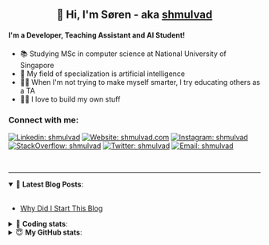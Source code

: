 <h2 align="center">
	👋 Hi, I'm Søren - aka <a href="https://shmulvad.com">shmulvad</a>
</h2>

#### I'm a Developer, Teaching Assistant and AI Student!
- 📚 Studying MSc in computer science at National University of Singapore
- 🧠 My field of specialization is artificial intelligence
- 👨‍🏫 When I'm not trying to make myself smarter, I try educating others as a TA
- 👨‍💻 I love to build my own stuff

### Connect with me:

[![Linkedin: shmulvad](https://img.shields.io/badge/shmulvad-blue?style=flat&logo=Linkedin&logoColor=white)][linkedin]
[![Website: shmulvad.com](https://img.shields.io/badge/shmulvad.com-47CCCC?&style=flat&logo=Google-Chrome&logoColor=white)][website]
[![Instagram: shmulvad](https://img.shields.io/badge/-@shmulvad-purple?style=flat&logo=Instagram&logoColor=white)][instagram]
[![StackOverflow: shmulvad](https://img.shields.io/badge/shmulvad-FE7A16?style=flat&logo=stack-overflow&logoColor=white)][stackOverflow]
[![Twitter: shmulvad](https://img.shields.io/badge/@shmulvad-1ca0f1?style=flat&logo=twitter&logoColor=white)][twitter]
[![Email: shmulvad](https://img.shields.io/badge/shmulvad-D14836?style=flat&logo=gmail&logoColor=white)][mail]

<br />

---

<details open>
 <summary>📕 <b>Latest Blog Posts</b>: </summary>

<br>

<!-- BLOG-POST-LIST:START -->
- [Why Did I Start This Blog](https://shmulvad.com/blog/why-did-start-this-blog)
<!-- BLOG-POST-LIST:END -->

</details>

<!-- --- -->

<details>
 <summary>🤖 <b>Coding stats</b>: </summary>

<br>

<!--START_SECTION:waka-->
**I'm a Night 🦉** 

```text
🌞 Morning    103 commits    ██░░░░░░░░░░░░░░░░░░░░░░░   10.09% 
🌆 Daytime    377 commits    █████████░░░░░░░░░░░░░░░░   36.92% 
🌃 Evening    371 commits    █████████░░░░░░░░░░░░░░░░   36.34% 
🌙 Night      170 commits    ████░░░░░░░░░░░░░░░░░░░░░   16.65%

```


📊 **This Week I Spent My Time On** 

```text
💬 Programming Languages: 
Python                   34 hrs 19 mins      ███████████████████░░░░░░   77.6% 
HTML                     4 hrs 2 mins        ██░░░░░░░░░░░░░░░░░░░░░░░   9.12% 
Other                    3 hrs 36 mins       ██░░░░░░░░░░░░░░░░░░░░░░░   8.15% 
JavaScript               40 mins             ░░░░░░░░░░░░░░░░░░░░░░░░░   1.52% 
CSS                      38 mins             ░░░░░░░░░░░░░░░░░░░░░░░░░   1.46%

🔥 Editors: 
VS Code                  40 hrs 20 mins      ██████████████████████░░░   91.22% 
Zsh                      3 hrs 36 mins       ██░░░░░░░░░░░░░░░░░░░░░░░   8.14% 
Sublime Text             17 mins             ░░░░░░░░░░░░░░░░░░░░░░░░░   0.64%

🐱‍💻 Projects: 
overvaagning-sender      17 hrs 49 mins      ██████████░░░░░░░░░░░░░░░   40.3% 
overvaagning             15 hrs 10 mins      ████████░░░░░░░░░░░░░░░░░   34.29% 
finanstilsyn-scraper     8 hrs 43 mins       █████░░░░░░░░░░░░░░░░░░░░   19.74% 
overvaagning-admin       43 mins             ░░░░░░░░░░░░░░░░░░░░░░░░░   1.66% 
company-scrapers         36 mins             ░░░░░░░░░░░░░░░░░░░░░░░░░   1.36%

```


 Last Updated on 22/01/2022 18:45:25 UTC
<!--END_SECTION:waka-->

</details>

<!-- --- -->

<details>
 <summary>😇 <b>My GitHub stats</b>: </summary>

<br>

<img align="left" alt="shmulvad's Github Stats" src="https://github-readme-stats.vercel.app/api?username=shmulvad&show_icons=true&hide_border=true" />

</details>



[website]: https://shmulvad.com
[twitter]: https://twitter.com/shmulvad
[linkedin]: https://linkedin.com/in/shmulvad
[instagram]: https://instagram.com/shmulvad
[stackOverflow]: https://stackoverflow.com/users/9248793/shmulvad
[mail]: mailto:shmulvad@gmail.com
[github]: https://github.com/shmulvad
